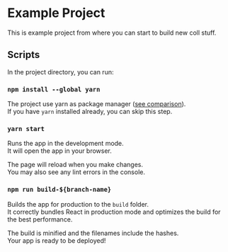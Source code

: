 # Example Project

This is example project from where you can start to build new coll stuff.

## Scripts

In the project directory, you can run:

### `npm install --global yarn`

The project use yarn as package manager ([see comparison](https://www.whitesourcesoftware.com/free-developer-tools/blog/npm-vs-yarn-which-should-you-choose/)).\
If you have `yarn` installed already, you can skip this step.

### `yarn start`

Runs the app in the development mode.\
It will open the app in your browser.

The page will reload when you make changes.\
You may also see any lint errors in the console.

### `npm run build-${branch-name}`

Builds the app for production to the `build` folder.\
It correctly bundles React in production mode and optimizes the build for the best performance.

The build is minified and the filenames include the hashes.\
Your app is ready to be deployed!
